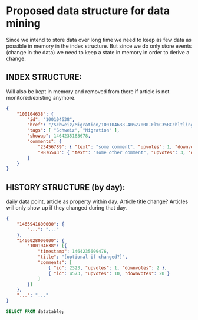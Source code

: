 # Proposed data structure for data mining

Since we intend to store data over long time we need to keep as few data as possible in memory in the index structure. But since we do only store events (change in the data) we need to keep a state in memory in order to derive a change.

## INDEX STRUCTURE:
Will also be kept in memory and removed from there if article is not monitored/existing anymore.

```json
{
	"100104638": {
		"id": "100104638",
		"href": "/Schweiz/Migration/100104638-40%27000-Fl%C3%BCchltlinge-erwartet--Bundesrat-verst%C3%A4rkt-Grenzwache",
		"tags": [ "Schweiz", "Migration" ],
		"showup": 1464235183678,
		"comments": {
			"23456789": { "text": "some comment", "upvotes": 1, "downvotes": 2 },
			"9876543": { "text": "some other comment", "upvotes": 3, "downvotes": 1 }
		}
	}
}
```



## HISTORY STRUCTURE (by day):

daily data point, article as property within day. Article title change?
Articles will only show up if they changed during that day.

```json
{
	"1465941600000": {
		"...": "..."
	},
	"1466028000000": {
		"100104638": [{
			"timestamp": 1464235609476,
			"title": "[optional if changed?]",
			"comments": [
				{ "id": 2323, "upvotes": 1, "downvotes": 2 },
				{ "id": 4573, "upvotes": 10, "downvotes": 20 }
			]
		}]
	},
	"...": "..."
}
```

```sql
SELECT FROM datatable;
```


